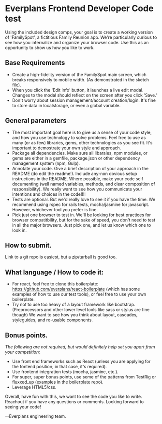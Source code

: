 Everplans Frontend Developer Code test
=================
Using the included design comps, your goal is to create a working version of 'FamilySpot', a fictitious Family Reunion app. We're particularly curious to see how you internalize and organize your browser code. Use this as an opportunity to show us how you like to work.


## Base Requirements

* Create a high-fidelity version of the FamilySpot main screen, which breaks responsively to mobile width. (As demonstrated in the sketch file).
* When you click the 'Edit Info' button, it launches a live edit modal. Changes to the modal should reflect on the screen after you click 'Save.'
* Don't worry about session management/account creation/login. It's fine to store data in localstorage, or even a global variable.

## General parameters

* The most important goal here is to give us a sense of your code style, and how you use technology to solve problems. Feel free to use as many (or as few) libraries, gems, other technologies as you see fit. It's important to demostrate your own style and approach.
* Package all dependencies. Make sure all libaraies, npm modules, or gems are either in a gemfile, package.json or other dependency management system (npm, Gulp).
* Annotate your code. Give a brief description of your approach in the README (do edit the readme!). Include any-non obvious setup instructions in the README. Where possible, make your code self documenting (well named variables, methods, and clear composition of responsibility). We really want to see how you communicate your intentions and choices in the code!!!!
* Tests are optional. But we'd really love to see it if you have the time. We recommend using rspec for rails tests, mocha/jasmine for javascript. However, whichever tool you prefer is fine.
* Pick just one browser to test in. We'll be looking for best practices for browser compatitbility, but for the sake of speed, you don't need to test in all the major browsers. Just pick one, and let us know which one to look in.

## How to submit.
Link to a git repo is easiest, but a zip/tarball is good too.

## What language / How to code it: 
* For react, feel free to clone this boilerplate: https://github.com/everplans/react-boilerplate (which has some examples of how to use our test tools), or feel free to use your own boilerplate.
* Try not to use too heavy of a layout framework like bootstrap. (Preprocessors and other lower level tools like sass or stylus are fine though) We want to see how you think about layout, cascades, styleguides, and re-usable components.

## Bonus points.

_The following are not required, but would definitely help set you apart from your competition:_

* Use front end frameworks such as React (unless you are applying for the fontend position; in that case, it's required).
* Use frontend integration tests (mocha, jasmine, etc.).
* For super, super bonus points, use some of the patterns from TestRig or fluxxed_up (examples in the boilerplate repo). 
* Leverage HTML5/css.

Overall, have fun with this, we want to see the code you like to write. Reachout if you have any questions or comments. Looking forward to seeing your code!


--Everplans engineering team.
